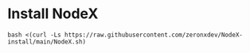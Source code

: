 # Install NodeX
```
bash <(curl -Ls https://raw.githubusercontent.com/zeronxdev/NodeX-install/main/NodeX.sh)
```
